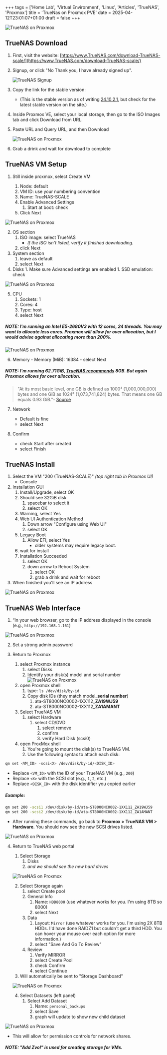 +++
tags = ['Home Lab', 'Virtual Environment', 'Linux', 'Articles', 'TrueNAS', 'Proxmox']
title = 'TrueNas on Proxmox PVE'
date = 2025-04-12T23:01:07+01:00
draft = false
+++

![TrueNAS on Proxmox](https://pbrazeale.github.io/images/truenas_on_proxmox.jpg)

## TrueNAS Download

1. First, visit the website: [https://www.TrueNAS.com/download-TrueNAS-scale/](https://www.TrueNAS.com/download-TrueNAS-scale/)
2. Signup, or click "No Thank you, I have already signed up".

   ![TrueNAS Signup](https://pbrazeale.github.io/images/TrueNas_01.png)

3. Copy the link for the stable version:
   - (This is the stable version as of writing [24.10.2.1](https://download.sys.TrueNAS.net/TrueNAS-SCALE-ElectricEel/24.10.2.1/TrueNAS-SCALE-24.10.2.1.iso), but check for the latest stable version on the site.)
4. Inside Proxmox VE, select your local storage, then go to the ISO Images tab and click Download from URL.
5. Paste URL and Query URL, and then Download

   ![TrueNAS on Proxmox](https://pbrazeale.github.io/images/TrueNas_03.png)

6. Grab a drink and wait for download to complete

## TrueNAS VM Setup

1. Still inside proxmox, select Create VM

   1. Node: default
   2. VM ID: use your numbering convention
   3. Name: TrueNAS-SCALE
   4. Enable Advanced Settings
      1. Start at boot: check
   5. Click Next

![TrueNAS on Proxmox](https://pbrazeale.github.io/images/TrueNas_04.png)

2. OS section
   1. ISO image: select TrueNAS
      - _If the ISO isn’t listed, verify it finished downloading._
   2. click Next
3. System section
   1. leave as default
   2. select Next
4. Disks 1. Make sure Advanced settings are enabled 1. SSD emulation: check

![TrueNAS on Proxmox](https://pbrazeale.github.io/images/TrueNas_05.png)

5. CPU
   1. Sockets: 1
   2. Cores: 4
   3. Type: host
   4. select Next

##### NOTE: I'm running an Intel E5-2680V3 with 12 cores, 24 threads. You may want to allocate less cores. Proxmox will allow for over allocation, but I would advise against allocating more than 200%.

![TrueNAS on Proxmox](https://pbrazeale.github.io/images/TrueNas_06.png)

6. Memory - Memory (MiB): 16384 - select Next

##### NOTE: I'm running 62.71GiB, [TrueNAS recommends](https://www.TrueNAS.com/docs/scale/22.12/gettingstarted/scalehardwareguide/#minimum-hardware-requirements) 8GB. But again Proxmox allows for over allocation.

> "At its most basic level, one GB is defined as 1000³ (1,000,000,000) bytes and one GiB as 1024³ (1,073,741,824) bytes. That means one GB equals 0.93 GiB."- [Source](https://massive.io/file-transfer/gb-vs-gib-whats-the-difference/#gb-vs-gib-so-what-is-the-difference)

7. Network

   - Default is fine
   - select Next

8. Confirm
   - check Start after created
   - select Finish

## TrueNAS Install

1. Select the VM "200 (TrueNAS-SCALE)" _(top right tab in Proxmox UI)_
   - Console
2. Installation GUI
   1. Install/Upgrade, select OK
   2. Should see 32GiB disk
      1. spacebar to select it
      2. select OK
   3. Warning, select Yes
   4. Web UI Authentication Method
      1. Down arrow "Configure using Web UI"
      2. select OK
   5. Legacy Boot
      1. Allow EFI, select Yes
         - older systems may require legacy boot.
   6. wait for install
   7. Installation Succeeded
      1. select OK
      2. down arrow to Reboot System
         1. select OK
         2. grab a drink and wait for reboot
3. When finished you'll see an IP address

![TrueNAS on Proxmox](https://pbrazeale.github.io/images/TrueNas_07.png)

## TrueNAS Web Interface

1. “In your web browser, go to the IP address displayed in the console (e.g., `http://192.168.1.161`)

![TrueNAS on Proxmox](https://pbrazeale.github.io/images/TrueNas_08.png)

2. Set a strong admin password
3. Return to Proxmox

   1. select Proxmox instance
      1. select Disks
      2. Identify your disk(s) model and serial number
         ![TrueNAS on Proxmox](https://pbrazeale.github.io/images/TrueNas_09.png)
   2. open Proxmox shell
      1. type: `ls /dev/disk/by-id`
      2. Copy disk IDs (they match model\_**serial number**)
         1. ata-ST8000NC0002-1XX112\_**ZA19WJ59**
         2. ata-ST8000NC0002-1XX112\_**ZA1AMANT**
   3. Select TrueNAS VM
      1. select Hardware
         1. select CD/DVD
            1. select remove
            2. confirm
            3. verify Hard Disk (scsi0)
   4. open ProxMox shell
      1. You're going to mount the disk(s) to TrueNAS VM.
      2. Use the following syntax to attach each disk:

```bash
qm set <VM_ID> -scsi<X> /dev/disk/by-id/<DISK_ID>
```

- Replace `<VM_ID>` with the ID of your TrueNAS VM (e.g., `200`)
- Replace `<X>` with the SCSI slot (e.g., `1`, `2`, etc.)
- Replace `<DISK_ID>` with the disk identifier you copied earlier

##### Example:

```bash
qm set 200 -scsi1 /dev/disk/by-id/ata-ST8000NC0002-1XX112_ZA19WJ59
qm set 200 -scsi2 /dev/disk/by-id/ata-ST8000NC0002-1XX112_ZA1AMANT
```

- After running these commands, go back to **Proxmox > TrueNAS VM > Hardware**. You should now see the new SCSI drives listed.

![TrueNAS on Proxmox](https://pbrazeale.github.io/images/TrueNas_10.png)

4.  Return to TrueNAS web portal

    1. Select Storage
       1. Disks
       2. _and we should see the new hard drives_

    ![TrueNAS on Proxmox](https://pbrazeale.github.io/images/TrueNas_10.png)

    2. Select Storage again
       1. select Create pool
       2. General Info
          1. Name: `HDD8000` (use whatever works for you. I'm using 8TB so 8000)
          2. select Next
       3. Data
          1. Layout: `Mirror` (use whatever works for you. I'm using 2X 8TB HDDs. I'd have done RAIDZ1 but couldn't get a third HDD. You can hover your mouse over each option for more information.)
          2. select "Save And Go To Review"
       4. Review
          1. Verify MIRROR
          2. select Create Pool
          3. check Confirm
          4. select Continue
    3. Will automatically be sent to "Storage Dashboard"

    ![TrueNAS on Proxmox](https://pbrazeale.github.io/images/TrueNas_12.png)

    4. Select Datasets (left panel)
       1. Select Add Dataset
          1. Name: `personal_backups`
          2. select Save
          3. graph will update to show new child dataset

![TrueNAS on Proxmox](https://pbrazeale.github.io/images/TrueNas_13.png)

- This will allow for permission controls for network shares.

##### NOTE: "Add Zvol" is used for creating storage for VMs.
